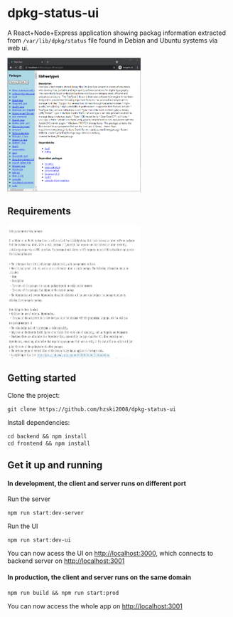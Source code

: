 # dpkg-status-ui

A React+Node+Express application showing packag information extracted from `/var/lib/dpkg/status` file found in Debian and
Ubuntu systems via web ui.

<img src="demo.PNG" width="300" height="300"/>

## Requirements
<img src="req.PNG" width="300" height="300"/>

## Getting started

Clone the project:

```
git clone https://github.com/hzski2008/dpkg-status-ui
```

Install dependencies:
```
cd backend && npm install
cd frontend && npm install
```

## Get it up and running

#### In development, the client and server runs on different port

Run the server
```
npm run start:dev-server
```

Run the UI
```
npm run start:dev-ui
```

You can now acess the UI on <http://localhost:3000>, which connects to backend server on <http://localhost:3001>

#### In production, the client and server runs on the same domain
```
npm run build && npm run start:prod
```

You can now access the whole app on <http://localhost:3001>


